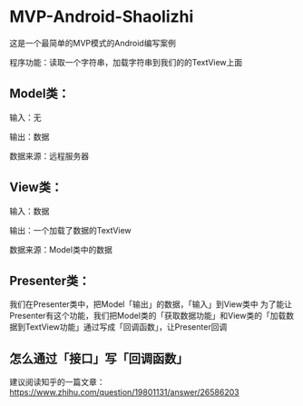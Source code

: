 # MVP-Android-Shaolizhi
这是一个最简单的MVP模式的Android编写案例

程序功能：读取一个字符串，加载字符串到我们的的TextView上面

## Model类：
 输入：无
 
 输出：数据
 
 数据来源：远程服务器


## View类：
 输入：数据
 
 输出：一个加载了数据的TextView
 
 数据来源：Model类中的数据

## Presenter类：
我们在Presenter类中，把Model「输出」的数据，「输入」到View类中
为了能让Presenter有这个功能，我们把Model类的「获取数据功能」和View类的「加载数据到TextView功能」通过写成「回调函数」，让Presenter回调

## 怎么通过「接口」写「回调函数」
建议阅读知乎的一篇文章：https://www.zhihu.com/question/19801131/answer/26586203
